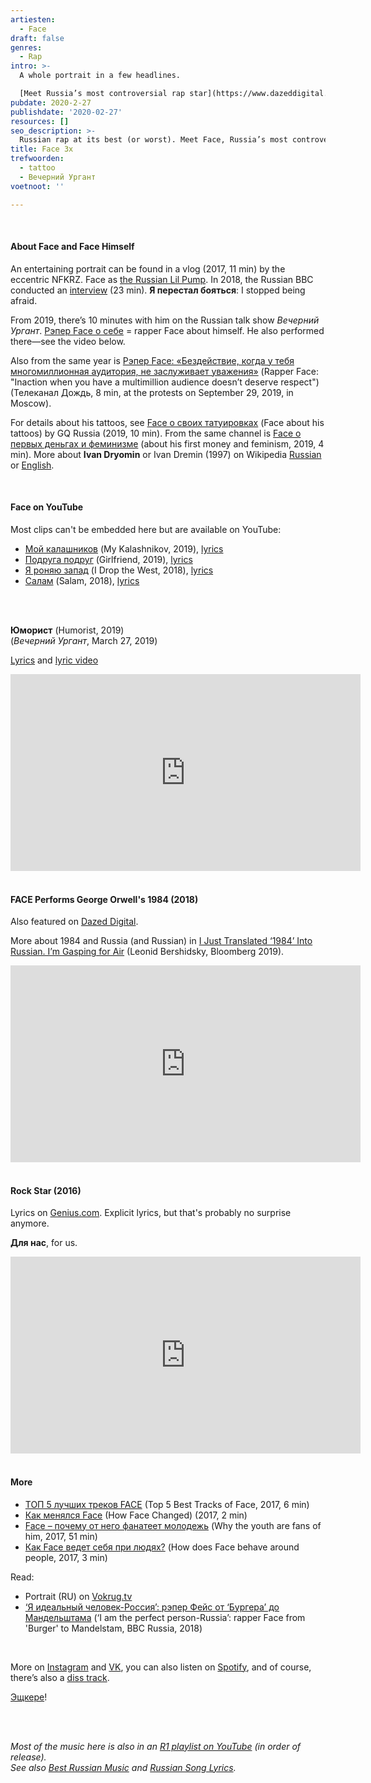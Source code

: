 ```yaml
---
artiesten:
  - Face
draft: false
genres:
  - Rap
intro: >-
  A whole portrait in a few headlines.

  [Meet Russia’s most controversial rap star](https://www.dazeddigital.com/music/article/39164/1/face-russian-rapper-interview) – Dazed (2018) introduces rapper Face (sometimes Фэйс). Another notable headline is [‘I Am the Enemy of the State’: Russian Rapper Compares Russia to Prison Camp](https://www.themoscowtimes.com/2018/09/04/enemy-of-the-state-russian-rapper-compares-russia-to-prison-camp-a62775) – The Moscow Times (2018). Despite this, he was named (by the Financial Times) as one of [The Russian rappers Vladimir Putin wants to befriend](https://www.ft.com/content/4f50f288-02cf-11e9-99df-6183d3002ee1). That might be difficult.
pubdate: 2020-2-27
publishdate: '2020-02-27'
resources: []
seo_description: >-
  Russian rap at its best (or worst). Meet Face, Russia’s most controversial rap star.
title: Face 3x
trefwoorden:
  - tattoo
  - Вечерний Ургант
voetnoot: ''

---
```


<br/>

#### About Face and Face Himself

An entertaining portrait can be found in a vlog (2017, 11 min) by the eccentric NFKRZ. Face as [the Russian Lil Pump](https://youtu.be/wJwXxajR8FE). In 2018, the Russian BBC conducted an [interview](https://www.youtube.com/watch?v=nTeYn6B39aU) (23 min). **Я перестал бояться**: I stopped being afraid.

From 2019, there’s 10 minutes with him on the Russian talk show *Вечерний Ургант*. [Рэпер Face о себе](https://youtu.be/kzIoQ9AU8Lg) = rapper Face about himself. He also performed there—see the video below.

Also from the same year is [Рэпер Face: «Бездействие, когда у тебя многомиллионная аудитория, не заслуживает уважения»](https://www.youtube.com/watch?v=8M1o8A7qo2I) (Rapper Face: "Inaction when you have a multimillion audience doesn’t deserve respect") (Телеканал Дождь, 8 min, at the protests on September 29, 2019, in Moscow).

For details about his tattoos, see [Face о своих татуировках](https://www.youtube.com/watch?v=Ww0qxO3aXGM) (Face about his tattoos) by GQ Russia (2019, 10 min). From the same channel is [Face о первых деньгах и феминизме](https://www.youtube.com/watch?v=GdQYygLN6Dg) (about his first money and feminism, 2019, 4 min). More about **Ivan Dryomin** or Ivan Dremin (1997) on Wikipedia [Russian](https://ru.wikipedia.org/wiki/Face) or [English](https://en.wikipedia.org/wiki/Face_(rap_artist)).

<br/>

#### Face on YouTube

Most clips can't be embedded here but are available on YouTube:

- [Мой калашников](https://youtu.be/pbsPM_VsyRo) (My Kalashnikov, 2019), [lyrics](https://genius.com/Face-my-kalashnikov-lyrics)
- [Подруга подруг](https://youtu.be/cl6DvadfGmc) (Girlfriend, 2019), [lyrics](https://text-pesni.com/pesnya/pokazat/565664245/face/tekst-perevod-pesni-podruga-podrug-fejs/)
- [Я роняю запад](https://youtu.be/ZGEoqPpJQLE) (I Drop the West, 2018), [lyrics](https://genius.com/Face-im-dropping-the-west-lyrics)
- [Салам](https://youtu.be/xuGZ2LrMWBc) (Salam, 2018), [lyrics](https://genius.com/Face-salaam-lyrics)

<br/>
<br/>

**Юморист** (Humorist, 2019)  
(*Вечерний Ургант*, March 27, 2019)

[Lyrics](https://www.azlyrics.com/lyrics/face/753642.html) and [lyric video](https://youtu.be/nKZAl4-SUeA)

<iframe width="560" height="315" src="https://www.youtube.com/embed/02ZqF03309w" frameborder="0" allow="accelerometer; autoplay; encrypted-media; gyroscope; picture-in-picture" allowfullscreen></iframe>  

<br/>
<br/>

#### FACE Performs George Orwell's 1984 (2018)

Also featured on [Dazed Digital](https://www.dazeddigital.com/music/article/40085/1/face-russian-rapper-reads-george-orwell-1984).

More about 1984 and Russia (and Russian) in [I Just Translated ‘1984’ Into Russian. I’m Gasping for Air](https://www.bloomberg.com/opinion/articles/2019-11-26/-1984-by-george-orwell-in-russian-a-translator-s-story) (Leonid Bershidsky, Bloomberg 2019).

<iframe width="560" height="315" src="https://www.youtube.com/embed/tFbnc_pbhoo" frameborder="0" allow="accelerometer; autoplay; encrypted-media; gyroscope; picture-in-picture" allowfullscreen></iframe>

<br/>
<br/>

#### Rock Star (2016)

Lyrics on [Genius.com](https://genius.com/Face-rock-star-lyrics). Explicit lyrics, but that's probably no surprise anymore.

**Для нас**, for us.

<iframe width="560" height="315" src="https://www.youtube.com/embed/JOuH1TKOER0" frameborder="0" allow="accelerometer; autoplay; encrypted-media; gyroscope; picture-in-picture" allowfullscreen></iframe>

<br/>
<br/>

#### More

- [ТОП 5 лучших треков FACE](https://www.youtube.com/watch?v=5V9iXYbgKRI) (Top 5 Best Tracks of Face, 2017, 6 min)
- [Как менялся Face](https://www.youtube.com/watch?v=0MEufcOEhvo) (How Face Changed) (2017, 2 min)
- [Face – почему от него фанатеет молодежь](https://www.youtube.com/watch?v=mmid_NMUoFg) (Why the youth are fans of him, 2017, 51 min) 
- [Как Face ведет себя при людях?](https://www.youtube.com/watch?v=KGyvN4wgjOA) (How does Face behave around people, 2017, 3 min)

Read:

- Portrait (RU) on [Vokrug.tv](https://www.vokrug.tv/person/show/ivan_dremin_face/)
- [‘Я идеальный человек-Россия’: рэпер Фейс от ‘Бургера’ до Мандельштама](https://www.bbc.com/russian/features-45440153) (‘I am the perfect person-Russia’: rapper Face from 'Burger' to Mandelstam, BBC Russia, 2018)

<br/>

More on [Instagram](https://www.instagram.com/facepublicenemy/) and [VK](https://vk.com/face), you can also listen on [Spotify](https://open.spotify.com/artist/2z20q6EEfm6w6PiIKsgtb3?si=-5bmtXifSWO61fVGkmijOw), and of course, there’s also a [diss track](https://youtu.be/TGyHYFHtO08).

[Эщкере](https://thequestion.ru/questions/303644/chto_znachit_eshchkere_4f409d65)!

<br/>
<br/>

*Most of the music here is also in an [R1 playlist on YouTube](https://www.youtube.com/playlist?list=PLeE-zqOrSLhxfIpK2vuUJNCKSzyVBi0yM) (in order of release).* <br/>
*See also [Best Russian Music](https://www.youtube.com/playlist?list=PLeE-zqOrSLhxTFYDvlwUu4hYby9DojwoD) and [Russian Song Lyrics](https://www.youtube.com/playlist?list=PLeE-zqOrSLhzkRCATzT8__oNifBChVHGK).*
